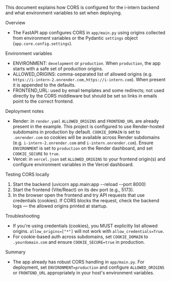 This document explains how CORS is configured for the i-intern backend and what environment variables to set when deploying.

Overview
- The FastAPI app configures CORS in `app/main.py` using origins collected from environment variables or the Pydantic `settings` object (`app.core.config.settings`).

Environment variables
- ENVIRONMENT: `development` or `production`. When `production`, the app starts with a safe set of production origins.
- ALLOWED_ORIGINS: comma-separated list of allowed origins (e.g. `https://i-intern-2.onrender.com,https://i-intern.com`). When present it is appended to the defaults.
- FRONTEND_URL: used by email templates and some redirects; not used directly by the CORS middleware but should be set so links in emails point to the correct frontend.

Deployment notes
- Render: in `render.yaml` `ALLOWED_ORIGINS` and `FRONTEND_URL` are already present in the example. This project is configured to use Render-hosted subdomains in production by default. `COOKIE_DOMAIN` is set to `.onrender.com` so cookies will be available across Render subdomains (e.g. `i-intern-2.onrender.com` and `i-intern.onrender.com`). Ensure `ENVIRONMENT` is set to `production` on the Render dashboard, and set `COOKIE_SECURE` to `true`.
- Vercel: in `vercel.json` set `ALLOWED_ORIGINS` to your frontend origin(s) and configure environment variables in the Vercel dashboard.

Testing CORS locally
1. Start the backend (uvicorn app.main:app --reload --port 8000)
2. Start the frontend (Vite/React) on its dev port (e.g., 5173).
3. In the browser open the frontend and try API requests that use credentials (cookies). If CORS blocks the request, check the backend logs — the allowed origins printed at startup.

Troubleshooting
- If you're using credentials (cookies), you MUST explicitly list allowed origins. `allow_origins=["*"]` will not work with `allow_credentials=True`.
- For cookie-based auth across subdomains, set `COOKIE_DOMAIN` to `.yourdomain.com` and ensure `COOKIE_SECURE=true` in production.

Summary
- The app already has robust CORS handling in `app/main.py`. For deployment, set `ENVIRONMENT=production` and configure `ALLOWED_ORIGINS` or `FRONTEND_URL` appropriately in your host's environment variables.